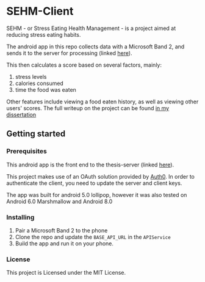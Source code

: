 # SEHM-Client

SEHM - or Stress Eating Health Management - is a project aimed at reducing stress eating habits. 

The android app in this repo collects data with a Microsoft Band 2, and sends it to the server for processing (linked [here](https://github.com/gabrielstellini/Thesis-Server)). 

This then calculates a score based on several factors, mainly:

 1. stress levels
 2. calories consumed 
 3. time the food was eaten

Other features include viewing a food eaten history, as well as viewing other users' scores. The full writeup on the project can be found [in my dissertation](https://github.com/gabrielstellini/Thesis-Android-App/blob/master/Thesis%20writeup%20-%20final.pdf)

## Getting started

### Prerequisites
This android app is the front end to the thesis-server (linked [here](https://github.com/gabrielstellini/Thesis-Server)). 

This project makes use of an OAuth solution provided by [Auth0](https://auth0.com/).  In order to authenticate the client, you need to update the server and client keys.

The app was built for android 5.0 lollipop, however it was also tested on Android 6.0 Marshmallow and Android 8.0

### Installing

 1. Pair a Microsoft Band 2 to the phone
 2. Clone the repo and update the `BASE_API_URL`  in the `APIService`
 3. Build the app and run it on your phone.

### License
This project is Licensed under the MIT License.
